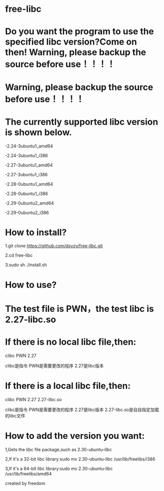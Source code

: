 # free-libc
Do you want the program to use the specified libc version?Come on then!
Warning, please backup the source before use！！！！
=================================
Warning, please backup the source before use！！！！
=================================
The currently supported libc version is shown below.
=================================
-2.24-3ubuntu1_amd64

-2.24-3ubuntu1_i386

-2.27-3ubuntu1_amd64

-2.27-3ubuntu1_i386

-2.28-0ubuntu1_amd64

-2.28-0ubuntu1_i386

-2.29-0ubuntu2_amd64

-2.29-0ubuntu2_i386

How to install?
=================================
1.git clone https://github.com/dsyzy/free-libc.git

2.cd free-libc

3.sudo sh ./install.sh



How to use?
=================================
The test file is PWN，the test libc is 2.27-libc.so
=================================
If there is no local libc file,then:
=================================
clibc PWN 2.27

clibc是指令 PWN是需要更改的程序 2.27是libc版本

If there is a local libc file,then:
=================================
clibc PWN 2.27 2.27-libc.so

clibc是指令 PWN是需要更改的程序 2.27是libc版本 2.27-libc.so是自自指定加载的libc文件


How to add the version you want:
=================================
1,Gets the libc file package,such as 2.30-ubuntu-libc

2,If it's a 32-bit libc library:sudo mv 2.30-ubuntu-libc /usr/lib/freelibs/i386

3,If it's a 64-bit libc library:sudo mv 2.30-ubuntu-libc /usr/lib/freelibs/amd64


created by freedom

